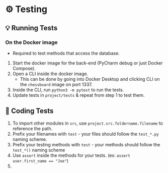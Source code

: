 # ⚙ Testing

## 💡 Running Tests

### On the Docker image

- Required to test methods that access the database.

1. Start the docker image for the back-end (PyCharm debug or just Docker Compose).
2. Open a CLI inside the docker image.
    - This can be done by going into Docker Desktop and clicking CLI on the `chessboard` image on port 1337.
3. Inside the CLI, run `python3 -m pytest` to run the tests.
4. Update tests in `project/tests` & repeat from step 1 to test them.

## 📝 Coding Tests

1. To import other modules in `src`, use `project.src.foldername.filename` to reference the path.
2. Prefix your filenames with `test` - your files should follow the `test_*.py` naming scheme.
3. Prefix your testing methods with `test` - your methods should follow the `test_*()` naming scheme
4. Use `assert` inside the methods for your tests. (ex: `assert user.first_name == "Joe"`)
5. 